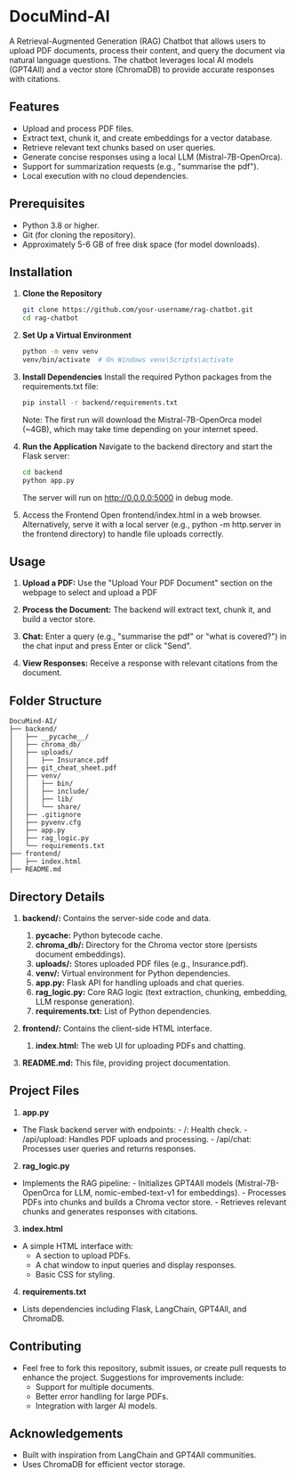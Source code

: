 # DocuMind-AI

A Retrieval-Augmented Generation (RAG) Chatbot that allows users to upload PDF documents, process their content, and query the document via natural language questions. The chatbot leverages local AI models (GPT4All) and a vector store (ChromaDB) to provide accurate responses with citations.

## Features
- Upload and process PDF files.
- Extract text, chunk it, and create embeddings for a vector database.
- Retrieve relevant text chunks based on user queries.
- Generate concise responses using a local LLM (Mistral-7B-OpenOrca).
- Support for summarization requests (e.g., "summarise the pdf").
- Local execution with no cloud dependencies.

## Prerequisites
- Python 3.8 or higher.
- Git (for cloning the repository).
- Approximately 5-6 GB of free disk space (for model downloads).

## Installation

1. **Clone the Repository**
   ```bash
   git clone https://github.com/your-username/rag-chatbot.git
   cd rag-chatbot

2. **Set Up a Virtual Environment**
    ```bash
    python -m venv venv
    venv/bin/activate  # On Windows venv\Scripts\activate

3. **Install Dependencies**
    Install the required Python packages from the requirements.txt file:
    ```bash
    pip install -r backend/requirements.txt
    ```
    Note: The first run will download the Mistral-7B-OpenOrca model (~4GB), which may take time depending on your internet speed.

4. **Run the Application**
    Navigate to the backend directory and start the Flask server:
    ```bash
    cd backend
    python app.py
    ```
    The server will run on http://0.0.0.0:5000 in debug mode.

5. Access the Frontend Open frontend/index.html in a web browser. Alternatively, serve it with a local server (e.g., python -m http.server in the frontend directory) to handle file uploads correctly.

## Usage

1. **Upload a PDF:** Use the "Upload Your PDF Document" section on the webpage to select and upload a PDF

2. **Process the Document:** The backend will extract text, chunk it, and build a vector store.

3. **Chat:** Enter a query (e.g., "summarise the pdf" or "what is covered?") in the chat input and press Enter or click "Send".

4. **View Responses:** Receive a response with relevant citations from the document.


## Folder Structure

```plantext
DocuMind-AI/
├── backend/
│   ├── __pycache__/
│   ├── chroma_db/
│   ├── uploads/
│   │   ├── Insurance.pdf
│   ├── git_cheat_sheet.pdf
│   ├── venv/
│   │   ├── bin/
│   │   ├── include/
│   │   ├── lib/
│   │   └── share/
│   ├── .gitignore
│   ├── pyvenv.cfg
│   ├── app.py
│   ├── rag_logic.py
│   └── requirements.txt
├── frontend/
│   ├── index.html
├── README.md
```

## Directory Details

1. **backend/:** Contains the server-side code and data.
    1. **__pycache__:** Python bytecode cache.
    2. **chroma_db/:** Directory for the Chroma vector store (persists document embeddings).
    3. **uploads/:** Stores uploaded PDF files (e.g., Insurance.pdf).
    4. **venv/:** Virtual environment for Python dependencies.
    5. **app.py:** Flask API for handling uploads and chat queries.
    6. **rag_logic.py:** Core RAG logic (text extraction, chunking, embedding, LLM response generation).
    7. **requirements.txt:** List of Python dependencies.


2. **frontend/:** Contains the client-side HTML interface.
    1. **index.html:** The web UI for uploading PDFs and chatting.

3. **README.md:** This file, providing project documentation.

## Project Files

1. **app.py**
-    The Flask backend server with endpoints:
    - /: Health check.
    - /api/upload: Handles PDF uploads and processing.
    - /api/chat: Processes user queries and returns responses.

2. **rag_logic.py**
-    Implements the RAG pipeline:
    - Initializes GPT4All models (Mistral-7B-OpenOrca for LLM, nomic-embed-text-v1 for embeddings).
    - Processes PDFs into chunks and builds a Chroma vector store.
    - Retrieves relevant chunks and generates responses with citations.

3. **index.html**
- A simple HTML interface with:
    - A section to upload PDFs.
    - A chat window to input queries and display responses.
    - Basic CSS for styling.

4. **requirements.txt**
- Lists dependencies including Flask, LangChain, GPT4All, and ChromaDB.

## Contributing
- Feel free to fork this repository, submit issues, or create pull requests to enhance the project. Suggestions for improvements include:
    - Support for multiple documents.
    - Better error handling for large PDFs.
    - Integration with larger AI models.

## Acknowledgements
- Built with inspiration from LangChain and GPT4All communities.
- Uses ChromaDB for efficient vector storage.